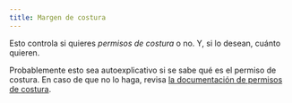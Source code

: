 ```yaml
---
title: Margen de costura
---
```


Esto controla si quieres _permisos de costura_ o no. Y, si lo desean, cuánto quieren.

Probablemente esto sea autoexplicativo si se sabe qué es el permiso de costura. En caso de que no lo haga, revisa [la documentación de permisos de costura](/docs/sewing/seam-allowance).
